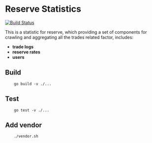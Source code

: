 # Reserve Statistics 

[![Build Status](https://travis-ci.com/KyberNetwork/reserve-stats.svg?branch=develop)](https://travis-ci.com/KyberNetwork/reserve-stats)

This is a statistic for reserve, which providing a set of components for crawling and aggregating all the trades related factor, includes:

- **trade logs**
- **reserve rates**
- **users**


## Build 

```shell
    go build -v ./...
```

## Test

```shell
    go test -v ./...
```

## Add vendor

```shell
    ./vendor.sh
```